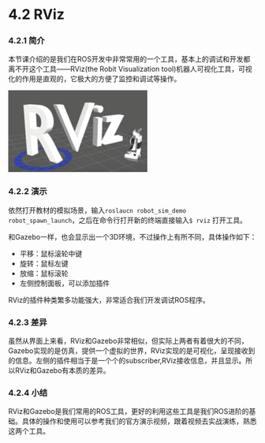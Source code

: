 # 4.2 RViz

### 4.2.1 简介
本节课介绍的是我们在ROS开发中非常常用的一个工具，基本上的调试和开发都离不开这个工具——RViz(the Robit Visualization tool)机器人可视化工具，可视化的作用是直观的，它极大的方便了监控和调试等操作。

![](/pics/RViz.png)

### 4.2.2 演示
依然打开教材的模拟场景，输入`roslaucn robot_sim_demo robot_spawn_launch`，之后在命令行打开新的终端直接输入`$ rviz` 打开工具。

和Gazebo一样，也会显示出一个3D环境，不过操作上有所不同，具体操作如下：

* 平移：鼠标滚轮中键
* 旋转：鼠标左键
* 放缩：鼠标滚轮
* 左侧控制面板，可以添加插件

RViz的插件种类繁多功能强大，非常适合我们开发调试ROS程序。
### 4.2.3 差异
虽然从界面上来看，RViz和Gazebo非常相似，但实际上两者有着很大的不同，Gazebo实现的是仿真，提供一个虚拟的世界，RViz实现的是可视化，呈现接收到的信息。左侧的插件相当于是一个个的subscriber,RViz接收信息，并且显示。所以RViz和Gazebo有本质的差异。

### 4.2.4 小结
RViz和Gazebo是我们常用的ROS工具，更好的利用这些工具是我们ROS进阶的基础。具体的操作和使用可以参考我们的官方演示视频，跟着视频去实战演练，熟悉这两个工具。